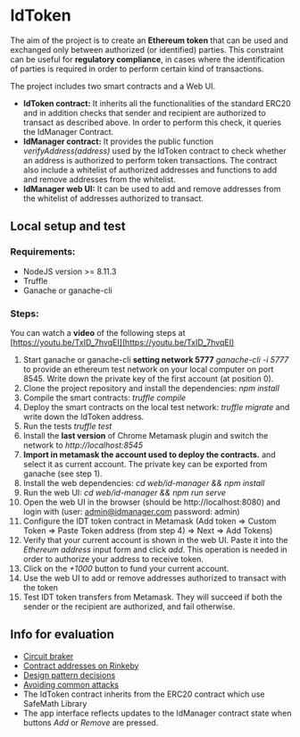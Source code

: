 
# IdToken

The aim of the project is to create an **Ethereum token** that can be used and exchanged only between authorized (or identified) parties.
This constraint can be useful for **regulatory compliance**, in cases where the identification of parties is required in order to perform certain kind of transactions.

The project includes two smart contracts and a Web UI.
- **IdToken contract:** It inherits all the functionalities of the standard ERC20 and in addition checks that sender and recipient are authorized to transact as described above. In order to perform this check, it queries the IdManager Contract.
- **IdManager contract:** It provides the public function *verifyAddress(address)* used by the IdToken contract to check whether an address is authorized to perform token transactions. The contract also include a whitelist of authorized addresses and functions to add and remove addresses from the whitelist.
- **IdManager web UI:** It can be used to add and remove addresses from the whitelist of addresses authorized to transact.


## Local setup and test

### Requirements:

* NodeJS version >= 8.11.3
* Truffle
* Ganache or ganache-cli

### Steps:

You can watch a **video** of the following steps at [https://youtu.be/TxID_7hvqEI](https://youtu.be/TxID_7hvqEI)

1. Start ganache or ganache-cli **setting network 5777** *ganache-cli -i 5777* to provide an ethereum test network on your local computer on port 8545. Write down the private key of the first account (at position 0).
2. Clone the project repository and install the dependencies: *npm install*
3. Compile the smart contracts: *truffle compile*
4. Deploy the smart contracts on the local test network: *truffle migrate* and write down the IdToken address.
5. Run the tests *truffle test*
6. Install the **last version** of Chrome Metamask plugin and switch the network to *http://localhost:8545*
7. **Import in metamask the account used to deploy the contracts.** and select it as current account. The private key can be exported from ganache (see step 1).
8. Install the web dependencies:  *cd web/id-manager && npm install*
9. Run the web UI:  *cd web/id-manager && npm run serve*
10. Open the web UI in the browser (should be http://localhost:8080) and login with (user: admin@idmanager.com password: admin)
11. Configure the IDT token contract in Metamask (Add token => Custom Token => Paste Token address (from step 4) => Next => Add Tokens)
12. Verify that your current account is shown in the web UI. Paste it into the *Ethereum address* input form and click *add*. This operation is needed in order to authorize your address to receive token.
13. Click on the *+1000* button to fund your current account.
14. Use the web UI to add or remove addresses authorized to transact with the token
14. Test IDT token transfers from Metamask. They will succeed if both the sender or the recipient are authorized, and fail otherwise.


## Info for evaluation
* [Circuit braker](circuit_breaker.md)
* [Contract addresses on Rinkeby](deployed_addresses.txt)
* [Design pattern decisions](design_pattern_decisions.md)
* [Avoiding common attacks](avoiding_common_attacks.md)
* The IdToken contract inherits from the ERC20 contract which use SafeMath Library
* The app interface reflects updates to the IdManager contract state when buttons *Add* or *Remove* are pressed.
